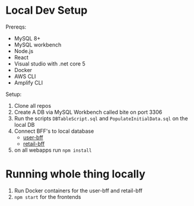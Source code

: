 # Local Dev Setup

Prereqs:
 * MySQL 8+
 * MySQL workbench
 * Node.js
 * React
 * Visual studio with .net core 5
 * Docker
 * AWS CLI
 * Amplify CLI

Setup:
1. Clone all repos
2. Create A DB via MySQL Workbench called bite on port 3306
3. Run the scripts ```DBTableScript.sql``` and ```PopulateInitialData.sql``` on the local DB
4. Connect BFF's to local database
    - [user-bff](https://github.com/veni-nz/user-bff/blob/master/Services/DBContext.cs#L15)
    - [retail-bff ](https://github.com/veni-nz/retail-bff/blob/master/Services/DBContext.cs#L15)
5. on all webapps run ```npm install``` 

# Running whole thing locally

1. Run Docker containers for the user-bff and retail-bff
2. ```npm start``` for the frontends